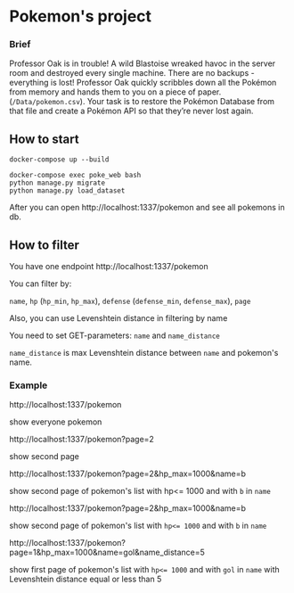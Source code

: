 # Pokemon's project


### Brief

Professor Oak is in trouble! A wild Blastoise wreaked havoc in the server room and destroyed every single machine. There are no backups - everything is lost! Professor Oak quickly scribbles down all the Pokémon from memory and hands them to you on a piece of paper. (`/Data/pokemon.csv`). Your task is to restore the Pokémon Database from that file and create a Pokémon API so that they’re never lost again.

## How to start

```
docker-compose up --build

docker-compose exec poke_web bash
python manage.py migrate
python manage.py load_dataset
```

After you can open http://localhost:1337/pokemon and see all pokemons in db.

## How to filter

You have one endpoint  http://localhost:1337/pokemon

You can filter by:

`name`, `hp` (`hp_min`, `hp_max`), `defense` (`defense_min`, `defense_max`), `page`



Also, you can use Levenshtein distance in filtering by name

You need to set GET-parameters: `name` and `name_distance`

`name_distance` is max Levenshtein distance between `name` and pokemon's name.

### Example

http://localhost:1337/pokemon

show everyone pokemon



http://localhost:1337/pokemon?page=2

show second page



http://localhost:1337/pokemon?page=2&hp_max=1000&name=b

show second page of pokemon's list with hp<= 1000 and with `b` in `name`



http://localhost:1337/pokemon?page=2&hp_max=1000&name=b

show second page of pokemon's list with `hp<= 1000` and with `b` in `name`



http://localhost:1337/pokemon?page=1&hp_max=1000&name=gol&name_distance=5

show first page of pokemon's list with `hp<= 1000` and with `gol` in `name` with Levenshtein distance equal or less than 5

